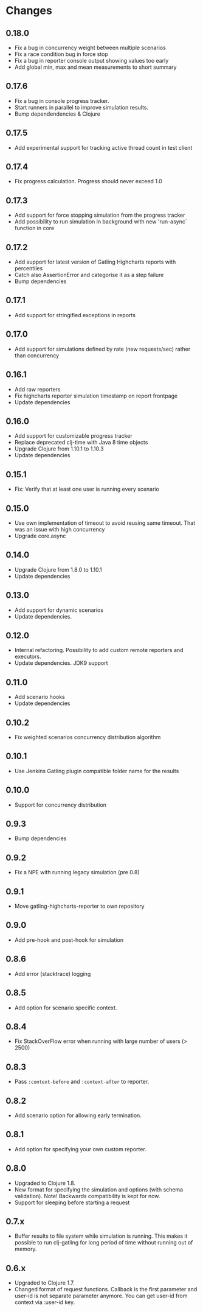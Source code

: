 # Changes

## 0.18.0

* Fix a bug in concurrency weight between multiple scenarios
* Fix a race condition bug in force stop
* Fix a bug in reporter console output showing values too early
* Add global min, max and mean measurements to short summary

## 0.17.6

* Fix a bug in console progress tracker.
* Start runners in parallel to improve simulation results.
* Bump dependendencies & Clojure

## 0.17.5

* Add experimental support for tracking active thread count in test client

## 0.17.4

* Fix progress calculation. Progress should never exceed 1.0

## 0.17.3

* Add support for force stopping simulation from the progress tracker
* Add possibility to run simulation in background with new 'run-async` function in core

## 0.17.2

* Add support for latest version of Gatling Highcharts reports with percentiles
* Catch also AssertionError and categorise it as a step failure
* Bump dependencies

## 0.17.1

* Add support for stringified exceptions in reports

## 0.17.0

* Add support for simulations defined by rate (new requests/sec) rather than concurrency

## 0.16.1

* Add raw reporters
* Fix highcharts reporter simulation timestamp on report frontpage
* Update dependencies

## 0.16.0

* Add support for customizable progress tracker
* Replace deprecated clj-time with Java 8 time objects
* Upgrade Clojure from 1.10.1 to 1.10.3
* Update dependencies

## 0.15.1

* Fix: Verify that at least one user is running every scenario

## 0.15.0

* Use own implementation of timeout to avoid reusing same timeout. That was an issue with high concurrency
* Upgrade core.async

## 0.14.0

* Upgrade Clojure from 1.8.0 to 1.10.1
* Update dependencies

## 0.13.0

* Add support for dynamic scenarios
* Update dependencies.

## 0.12.0

* Internal refactoring. Possibility to add custom remote reporters and executors.
* Update dependencies. JDK9 support

## 0.11.0

* Add scenario hooks
* Update dependencies

## 0.10.2

* Fix weighted scenarios concurrency distribution algorithm

## 0.10.1

* Use Jenkins Gatling plugin compatible folder name for the results

## 0.10.0

* Support for concurrency distribution

## 0.9.3

* Bump dependencies

## 0.9.2

* Fix a NPE with running legacy simulation (pre 0.8)

## 0.9.1

* Move gatling-highcharts-reporter to own repository

## 0.9.0

* Add pre-hook and post-hook for simulation

## 0.8.6

* Add error (stacktrace) logging

## 0.8.5

* Add option for scenario specific context.

## 0.8.4

* Fix StackOverFlow error when running with large number of users (> 2500)

## 0.8.3

* Pass `:context-before` and `:context-after` to reporter.

## 0.8.2

* Add scenario option for allowing early termination.

## 0.8.1

* Add option for specifying your own custom reporter.

## 0.8.0

* Upgraded to Clojure 1.8.
* New format for specifying the simulation and options (with schema validation).
  Note! Backwards compatibility is kept for now.
* Support for sleeping before starting a request

## 0.7.x

* Buffer results to file system while simulation is running.
  This makes it possible to run clj-gatling for long period of time without
  running out of memory.

## 0.6.x

* Upgraded to Clojure 1.7.
* Changed format of request functions.
  Callback is the first parameter and user-id is not separate parameter anymore.
  You can get user-id from context via :user-id key.
